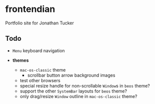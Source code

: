 # frontendian

Portfolio site for Jonathan Tucker

## Todo

- `Menu` keyboard navigation

- **themes**
  - `mac-os-classic` theme
    - scrollbar button arrow background images
  - test other browsers
  - special resize handle for non-scrollable `Window`s in `beos` theme?
  - support the other `SystemBar` layouts for `beos` theme?
  - only drag/resize `Window` outline in `mac-os-classic` theme?
